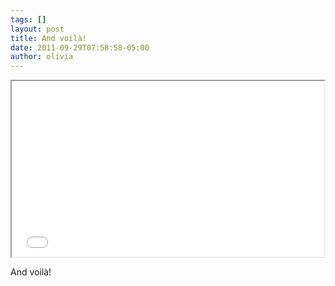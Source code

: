 ```yaml
---
tags: []
layout: post
title: And voilà!
date: 2011-09-29T07:58:58-05:00
author: olivia
---
```


<iframe src="//player.vimeo.com/video/29605182" width="500" height="281" webkitallowfullscreen mozallowfullscreen allowfullscreen></iframe>

And voilà!
